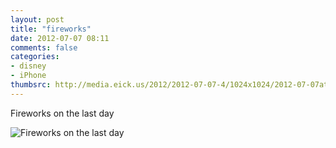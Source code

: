 ```yaml
---
layout: post
title: "fireworks"
date: 2012-07-07 08:11
comments: false
categories: 
- disney
- iPhone
thumbsrc: http://media.eick.us/2012/2012-07-07-4/1024x1024/2012-07-07at07.23.58.jpg
---
```

Fireworks on the last day

![Fireworks on the last day](http://media.eick.us/media/photographs/2012/2012-07-07-4/2012-07-07at07.23.58.jpg)

